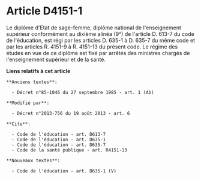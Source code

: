 # Article D4151-1

Le diplôme d'Etat de sage-femme, diplôme national de l'enseignement supérieur conformément au dixième alinéa (9°) de
l'article D. 613-7 du code de l'éducation, est régi par les articles D. 635-1 à D. 635-7 du même code et par les articles R.
4151-9 à R. 4151-13 du présent code. Le régime des études en vue de ce diplôme est fixé par arrêtés des ministres chargés de
l'enseignement supérieur et de la santé.

**Liens relatifs à cet article**

	**Anciens textes**:

	  - Décret n°85-1046 du 27 septembre 1985 - art. 1 (Ab)

	**Modifié par**:

	  - Décret n°2013-756 du 19 août 2013 - art. 6

	**Cite**:

	  - Code de l'éducation - art. D613-7
	  - Code de l'éducation - art. D635-1
	  - Code de l'éducation - art. D635-7
	  - Code de la santé publique - art. R4151-13

	**Nouveaux textes**:

	  - Code de l'éducation - art. D635-1 (V)
